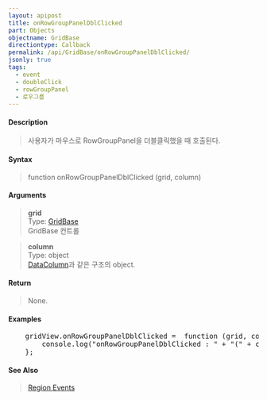 ```yaml
---
layout: apipost
title: onRowGroupPanelDblClicked
part: Objects
objectname: GridBase
directiontype: Callback
permalink: /api/GridBase/onRowGroupPanelDblClicked/
jsonly: true
tags:
  - event
  - doubleClick
  - rowGroupPanel
  - 로우그룹
---
```



#### Description

> 사용자가 마우스로 RowGroupPanel을 더블클릭했을 때 호출된다.  

#### Syntax

> function onRowGroupPanelDblClicked (grid, column)  

#### Arguments

> **grid**  
> Type: [GridBase](/api/GridBase/)  
> GridBase 컨트롤  

> **column**  
> Type: object  
> [DataColumn](/api/types/DataColumn/)과 같은 구조의 object.  

#### Return

> None.  

#### Examples 

<pre class="prettyprint">
    gridView.onRowGroupPanelDblClicked =  function (grid, column) {
        console.log("onRowGroupPanelDblClicked : " + "(" + column.name + ")")
    };
</pre>

#### See Also
>  [Region Events](http://demo.realgrid.com/Demo/RegionEvents)